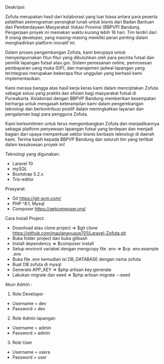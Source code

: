 <p>Deskripsi:</p>
Zofuta merupakan hasil dari kolaborasi yang luar biasa antara para peserta pelatihan pemrograman perangkat lunak untuk bisnis dari Badan Bantuan dan Pemberdayaan Masyarakat Vokasi Provinsi (BBPVP) Bandung. Pengerjaan proyek ini memakan waktu kurang lebih 16 hari. Tim terdiri dari 9 orang developer, yang masing-masing memiliki peran penting dalam menghadirkan platform inovatif ini.</p>

<p>Dalam proses pengembangan Zofuta, kami berupaya untuk menyempurnakan fitur-fitur yang dibutuhkan oleh para pecinta futsal dan pemilik lapangan futsal atau gor. Sistem pemesanan online, pemrosesan pembayaran uang muka (DP), dan manajemen jadwal lapangan yang terintegrasi merupakan beberapa fitur unggulan yang berhasil kami implementasikan.</p>

<p>Kami merasa bangga atas hasil kerja keras kami dalam menciptakan Zofuta sebagai solusi yang praktis dan efisien bagi masyarakat futsal di Purwakarta. Kolaborasi dengan BBPVP Bandung memberikan kesempatan berharga untuk mengasah keterampilan kami dalam pengembangan teknologi dan berkontribusi positif dalam meningkatkan layanan dan pengalaman bagi para pengguna Zofuta.</p>

<p>Kami berkomitmen untuk terus mengembangkan Zofuta dan menjadikannya sebagai platform penyewaan lapangan futsal yang terdepan dan menjadi bagian dari upaya memperkuat sektor bisnis berbasis teknologi di daerah kami. Terima kasih kepada BBPVP Bandung dan seluruh tim yang terlibat dalam kesuksesan proyek ini!</p>

<p>Teknologi yang digunakan:</p>

-   Laravel 10
-   mySQL
-   Bootstrap 5.2.x
-   Trix-editor

<p>Prasyarat:</p>

-   Git https://git-scm.com/
-   PHP ^8.1, Mysql
-   Composer https://getcomposer.org/

<p>Cara Install Project:</p>

-   Download atau clone project => $git clone https://github.com/maulanayusup701/Laravel-Zofuta.git
-   Buka folder project dan buka gitbash
-   Install dependency => $composer install
-   Setup environt variabel dengan mengcopy file .env => $cp .env.example .env
-   Buka file .env kemudian isi DB_DATABASE dengan nama zofuta
-   Buat DB zofuta di mysql
-   Generate APP_KEY => $php artisan key:generate
-   Lakukan migrate dan seed => $php artisan migrate --seed

<p>Akun Admin :</p>

1.  Role Developer

-   Username = dev
-   Password = dev

2.  Role Admin lapangan

-   Username = admin
-   Password = admin

3.  Role User

-   Username = usera
-   Password = user
